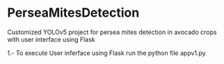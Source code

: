 # PerseaMitesDetection
Customized YOLOv5 project for persea mites detection in avocado crops with user interface using Flask

1.- To execute User inferface using Flask run the python file appv1.py
